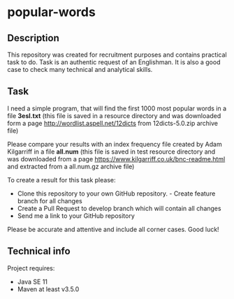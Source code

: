 # popular-words
## Description
This repository was created for recruitment purposes and contains practical task to do.
Task is an authentic request of an Englishman. It is also a good case to check many technical and analytical skills. 

## Task
I need a simple program, that will find the first 1000 most popular words in a file **3esl.txt** (this file is saved in a resource directory and was downloaded form a page http://wordlist.aspell.net/12dicts from 12dicts-5.0.zip archive file)

Please compare your results with an index frequency file created by Adam Kilgarriff in a file **all.num** (this file is saved in test resource directory and was downloaded from a page 
https://www.kilgarriff.co.uk/bnc-readme.html and extracted from a all.num.gz archive file)

To create a result for this task please:
- Clone this repository to your own GitHub repository. - Create feature branch for all changes
- Create a Pull Request to develop branch which will contain all changes
- Send me a link to your GitHub repository

Please be accurate and attentive and include all corner cases. Good luck!

## Technical info
Project requires:
- Java SE 11 
- Maven at least v3.5.0